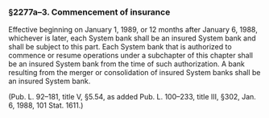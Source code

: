 ### §2277a–3. Commencement of insurance ###

Effective beginning on January 1, 1989, or 12 months after January 6, 1988, whichever is later, each System bank shall be an insured System bank and shall be subject to this part. Each System bank that is authorized to commence or resume operations under a subchapter of this chapter shall be an insured System bank from the time of such authorization. A bank resulting from the merger or consolidation of insured System banks shall be an insured System bank.

(Pub. L. 92–181, title V, §5.54, as added Pub. L. 100–233, title III, §302, Jan. 6, 1988, 101 Stat. 1611.)